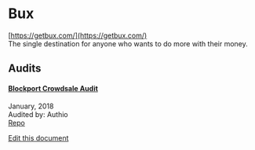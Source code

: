 
# Bux
  
[https://getbux.com/](https://getbux.com/)<br>
The single destination for anyone who wants to do more with their money.


## Audits



#### [Blockport Crowdsale Audit](https://github.com/authio-ethereum/Audits/blob/master/BlockportCrowdsale/Blockport%20Crowdsale%20Audit%20Report%20Updated%20Styling.pdf)

January, 2018<br>
Audited by: Authio<br>
[Repo](https://github.com/blockport/tokensale)
      

  





[Edit this document](https://github.com/ConsenSys/blockchainSecurityDB/blob/master/projects/bux.json)